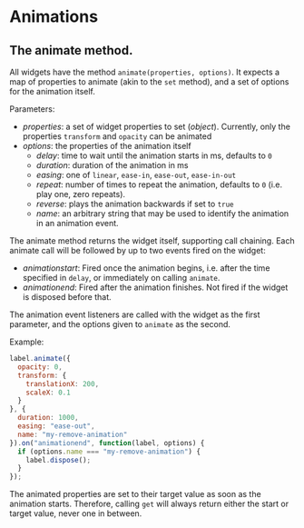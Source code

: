 # Animations

## The animate method.

All widgets have the method `animate(properties, options)`. It expects a map of properties to animate (akin to the `set` method), and a set of options for the animation itself.

Parameters:

- *properties*: a set of widget properties to set (*object*). Currently, only the properties `transform` and `opacity` can be animated
- *options*: the properties of the animation itself
    - *delay*: time to wait until the animation starts in ms, defaults to `0`
    - *duration*: duration of the animation in ms
    - *easing*: one of `linear`, `ease-in`, `ease-out`, `ease-in-out`
    - *repeat*: number of times to repeat the animation, defaults to `0` (i.e. play one, zero repeats).
    - *reverse*: plays the animation backwards if set to `true`
    - *name*: an arbitrary string that may be used to identify the animation in an animation event.

The animate method returns the widget itself, supporting call chaining. Each animate call will be followed by up to two events fired on the widget:

- *animationstart*: Fired once the animation begins, i.e. after the time specified in `delay`, or immediately on calling `animate`.
- *animationend*: Fired after the animation finishes. Not fired if the widget is disposed before that.

The animation event listeners are called with the widget as the first parameter, and the options given to `animate` as the second.

Example:

```javascript
label.animate({
  opacity: 0,
  transform: {
    translationX: 200,
    scaleX: 0.1
  }
}, {
  duration: 1000,
  easing: "ease-out",
  name: "my-remove-animation"
}).on("animationend", function(label, options) {
  if (options.name === "my-remove-animation") {
    label.dispose();
  }
});
```

The animated properties are set to their target value as soon as the animation starts. Therefore, calling `get` will always return either the start or target value, never one in between.
